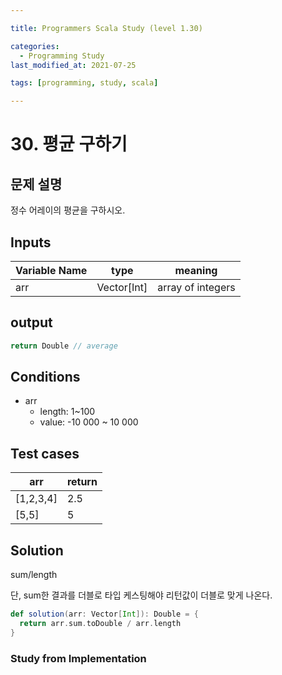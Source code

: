 ```yaml
---

title: Programmers Scala Study (level 1.30)

categories:
  - Programming Study
last_modified_at: 2021-07-25

tags: [programming, study, scala]

---
```


# 30. 평균 구하기

## 문제 설명

정수 어레이의 평균을 구하시오.

## Inputs

| Variable Name | type        | meaning           |
| ------------- | ----------- | ----------------- |
| arr           | Vector[Int] | array of integers |

## output

~~~scala
return Double // average
~~~

## Conditions

* arr
  * length: 1~100
  * value: -10 000 ~ 10 000

## Test cases

| arr       | return |
| --------- | ------ |
| [1,2,3,4] | 2.5    |
| [5,5]     | 5      |

## Solution

sum/length

단, sum한 결과를 더블로 타입 케스팅해야 리턴값이 더블로 맞게 나온다.

~~~scala
def solution(arr: Vector[Int]): Double = {
  return arr.sum.toDouble / arr.length
}
~~~

### Study from Implementation

